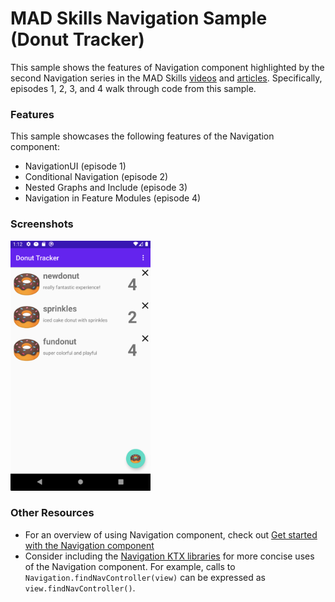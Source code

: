 MAD Skills Navigation Sample (Donut Tracker)
==============================================

This sample shows the features of Navigation component highlighted by the second Navigation
series in the MAD Skills [videos](https://www.youtube.com/user/androiddevelopers) 
and [articles](https://medium.com/androiddevelopers). Specifically, episodes
1, 2, 3, and 4 walk through code from this sample.

### Features

This sample showcases the following features of the Navigation component:

 * NavigationUI (episode 1)
 * Conditional Navigation (episode 2)
 * Nested Graphs and Include (episode 3)
 * Navigation in Feature Modules (episode 4)

### Screenshots
<img src="screenshot.png" height="400" alt="Screenshot"/>

### Other Resources

 * For an overview of using Navigation component, check out 
 [Get started with the Navigation component](https://developer.android.com/guide/navigation/navigation-getting-started)
 * Consider including the [Navigation KTX libraries](https://developer.android.com/topic/libraries/architecture/adding-components#navigation)
  for more concise uses of the Navigation component. For example, calls to `Navigation.findNavController(view)` can
 be expressed as `view.findNavController()`.